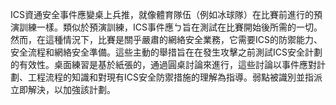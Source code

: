 ICS資通安全事件應變桌上兵推，就像體育隊伍（例如冰球隊）在比賽前進行的預演訓練一樣。類似於預演訓練，ICS事件應ㄅ旨在測試在比賽開始後所需的一切。然而，在這種情況下，比賽是關乎嚴肅的網絡安全業務，它需要ICS的防禦能力、安全流程和網絡安全準備。這些主動的舉措旨在在發生攻擊之前測試ICS安全計劃的有效性。桌面練習是基於紙張的，通過圓桌討論來進行，這些討論以事件應對計劃、工程流程的知識和對現有ICS安全防禦措施的理解為指導。弱點被識別並指派立即解決，以加強該計劃。